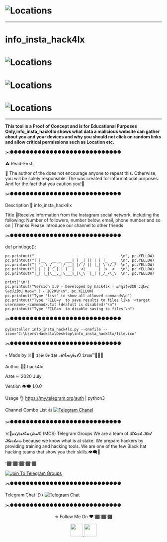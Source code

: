 
# ![Locations](https://github.com/attakercyebr/haxk4lx_toolkit/blob/master/levlogo.png) 

**********************************************************

# info_insta_hack4lx

# ![Locations](https://github.com/attakercyebr/info_insta_hack4lx/blob/master/photo_2020-01-22_11-45-26.jpg)


# ![Locations](https://github.com/attakercyebr/info_insta_hack4lx/blob/master/photo_2020-01-22_11-45-27.jpg)


# ![Locations](https://github.com/attakercyebr/info_insta_hack4lx/blob/master/photo_2020-01-22_11-45-28.jpg)

**********************************************************

**This tool is a Proof of Concept and is for Educational Purposes Only,info_insta_hack4lx shows what data a malicious website can gather about you and your devices and why you should not click on random links and allow critical permissions such as Location etc.**

✂️●●●●●●●●●●●●●●●●●●●●●●●●●●●●

⚠️  Read-First:

🔞 The author of the does not encourage anyone to repeat this. Otherwise, you will be solely responsible. The was created for informational purposes. And for the fact that you caution you!🙏

✂️●●●●●●●●●●●●●●●●●●●●●●●●●●●●

  Description 👀 info_insta_hack4lx

  Title 📌Receive information from the Instagram social network, including the following: Number of followers, number below, email, phone number and so on | Thanks Please introduce our channel to other friends

✂️●●●●●●●●●●●●●●●●●●●●●●●●●●●●


def printlogo():

    pc.printout(" _                _    _  _   _        \n", pc.YELLOW)     
    pc.printout("| |__   __ _  ___| | _| || | | |_  __  \n", pc.YELLOW)
    pc.printout("| '_ \ / _` |/ __| |/ / || |_| \ \/ /  \n", pc.YELLOW)
    pc.printout("| | | | (_| | (__|   <|__   _| |>  <   \n", pc.YELLOW)
    pc.printout("|_| |_|\__,_|\___|_|\_\  |_| |_/_/\_\  \n", pc.YELLOW)
                                     
    print('\n')
    pc.printout("Version 1.0 - Developed by hack4lx | ʍ4ղíƒҽՏԵ0 ϲվҍҽɾ ՏҽϲմɾíԵվ Եҽɑʍ™ | - 2020\n\n", pc.YELLOW)
    pc.printout("Type 'list' to show all allowed commands\n")
    pc.printout("Type 'FILE=y' to save results to files like '<target username>_<command>.txt (deafult is disabled)'\n")
    pc.printout("Type 'FILE=n' to disable saving to files'\n")                                                                               
                                                                                      
✂️●●●●●●●●●●●●●●●●●●●●●●●●●●●●

    pyinstaller info_insta_hack4lx.py --onefile --icon="C:\Users\Hack4lx\Desktop\info_insta_hack4lx/file.ico"

✂️●●●●●●●●●●●●●●●●●●●●●●●●●●●●


💀 Made by ☠️👊 𝕿𝖍𝖎𝖘 𝕴𝖘 𝕿𝖍𝖊 𝓜4𝓷𝓲𝓯𝓮𝓼𝓽0 𝕿𝖊𝖆𝖒™💪🏴‍☠️

  Author 🏴‍☠️ hack4lx

  Aate ♾ 2020 July

  Version 👁‍🗨 1.0.0

 Usage 👌 https://my.telegram.org/auth | python3 


 Channel  Combo List 👍  [![Telegram Chanel](https://img.shields.io/badge/chat%20on-Telegram-blue.svg)](https://t.me/hack4lxCombo)


✂️●●●●●●●●●●●●●●●●●●●●●●●●●●●●

☠️👊𝓷𝓲𝓯𝓮𝓼𝓽4𝓷𝓲𝓯𝓮𝓼𝓽0 (MCS) Telegram Groups We are a team of  𝓑𝓵𝓪𝓬𝓴  𝓗𝓪𝓽  𝓗𝓪𝓬𝓴𝓮𝓻𝓼  because we know what is at stake. We prepare hackers by providing training and hacking tools. We are one of the few Black hat hacking teams that show you their skills.👁‍🗨💪

👇🏾👇🏾👇🏾👇🏾👇🏾

[![Join To Telegram Groups](https://img.shields.io/badge/chat%20on-Telegram-blue.svg)](https://t.me/M4nifest0)

✂️●●●●●●●●●●●●●●●●●●●●●●●●●●●●

Telegram Chat ID 📞 [![Telegram Chat](https://img.shields.io/badge/chat%20on-Telegram-blue.svg)](https://t.me/hack4lx)

✂️●●●●●●●●●●●●●●●●●●●●●●●●●●●●

<p align="center">
  ✯ Follow Me On ♥️👇🏾👇🏾👇🏾
</p>
<p align="center">
  <a href="https://www.youtube.com/channel/UC73xXDVwfS8mE4ExtOg63sw/videos?view_as=subscriber">
    <img src="https://encrypted-tbn0.gstatic.com/images?q=tbn:ANd9GcQIe0KA-4U2wilfj3CwcetOZYjaXr_C6bh5b9Xp3eDfeATwkhn82b70ELBt&s" width="40" height="40">
  </a>
  <a href="https://t.me/M4nifest0">
    <img src="https://encrypted-tbn0.gstatic.com/images?q=tbn:ANd9GcRnOo5m2bMLsKVd9-ZjGf0xl0SAVqj9Fgxvu89_iu24qUcWQJ-X_1lvI5yOIA&s" width="40" height="40">
</p>


